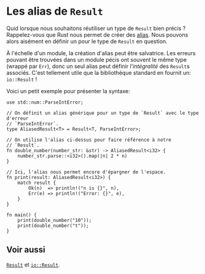 # Les alias de `Result`

Quid lorsque nous souhaitons réutiliser un type de `Result` bien précis ? Rappelez-vous que Rust nous permet de créer des [alias][alias]. Nous pouvons alors aisément en définir un pour le type de `Result` en question.

À l'échelle d'un module, la création d'alias peut être salvatrice. Les erreurs pouvant être trouvées dans un module pécis ont souvent le même type (wrappé par `Err`), donc un seul alias peut définir *l'intégralité* des `Result`s associés. C'est tellement utile que la bibliothèque standard en fournit un: `io::Result` !

Voici un petit exemple pour présenter la syntaxe:

```rust,editable
use std::num::ParseIntError;

// On définit un alias générique pour un type de `Result` avec le type d'erreur 
// `ParseIntError`.
type AliasedResult<T> = Result<T, ParseIntError>;

// On utilise l'alias ci-dessus pour faire référence à notre 
// `Result`.
fn double_number(number_str: &str) -> AliasedResult<i32> {
    number_str.parse::<i32>().map(|n| 2 * n)
}

// Ici, l'alias nous permet encore d'épargner de l'espace.
fn print(result: AliasedResult<i32>) {
    match result {
        Ok(n)  => println!("n is {}", n),
        Err(e) => println!("Error: {}", e),
    }
}

fn main() {
    print(double_number("10"));
    print(double_number("t"));
}

```

## Voir aussi

[`Result`][result] et [`io::Result`][io_result].

[alias]: ../chapitre5/alias.html
[result]: https://doc.rust-lang.org/std/result/enum.Result.html
[io_result]: https://doc.rust-lang.org/std/io/type.Result.html
